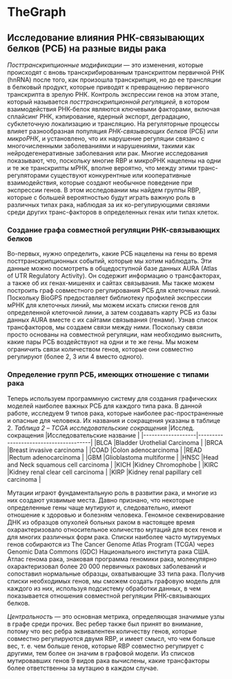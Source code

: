 # TheGraph

## Исследование влияния РНК-связывающих белков (РСБ) на разные виды рака

_Посттранскрипционные модификации_ — это изменения, которые происходят с вновь транскрибированным транскриптом первичной РНК (hnRNA) после того, как произошла транскрипция, но до ее трансляции в белковый продукт, которые приводят к превращению первичного транскрипта в зрелую РНК. Контроль экспрессии генов на этом этапе, который называется _посттранскрипционной регуляцией_, в котором взаимодействия РНК-белок являются ключевыми факторами, включая сплайсинг РНК, кэпирование, ядерный экспорт, деградацию, субклеточную локализацию и трансляцию.
На регуляторные процессы влияет разнообразная популяция _РНК-связывающих белков_ (РСБ) или _микроРНК_, и установлено, что их нарушение регуляции связано с многочисленными заболеваниями и нарушениями, такими как нейродегенеративные заболевания или рак. Многие исследования показывают, что, поскольку многие RBP и микроРНК нацелены на одни и те же транскрипты мРНК, вполне вероятно, что между этими транс-регуляторами существуют конкурентные или кооперативные взаимодействия, которые создают необычное поведение при экспрессии генов. В этом исследовании мы найдем группы RBP, которые с большей вероятностью будут играть важную роль в различных типах рака, наблюдая за их ко-регулирующими связями среди других транс-факторов в определенных генах или типах клеток.

### Создание графа совместной регуляции РНК-связывающих белков

Во-первых, нужно определить, какие РСБ нацелены на гены во время посттранскрипционных событий, которые мы хотим наблюдать. Эти данные можно посмотреть в общедоступной базе данных AURA (Atlas of UTR Regulatory Activity). Он содержит информацию о трансфакторах, а также об их генах-мишенях и сайтах связывания. Мы также можем построить граф совместного регулирования РСБ для клеточных линий. Поскольку BioGPS предоставляет библиотеку профилей экспрессии мРНК для клеточных линий, мы можем искать списки генов для определенной клеточной линии, а затем создавать карту РСБ из базы данных AURA вместе с их сайтами связывания (генами).
Узнав список трансфакторов, мы создаем связи между ними. Поскольку связи просто основаны на совместной регуляции, нам необходимо выяснить, какие пары РСБ воздействуют на одни и те же гены. Мы можем ограничить связи количеством генов, которые они совместно регулируют (более 2, 3 или 4 вместо одного).

### Определение групп РСБ, имеющих отношение с типами рака

Теперь используем программную систему для создания графических моделей наиболее важных РСБ для каждого типа рака. В данной работе, исследуем 9 типов рака, которые наиболее рас-пространенные и опасные для человека. Их названия и сокращения указаны в таблице 2.
_Таблица 2 – TCGA исследовательские сокращения_
|Исслед. сокращения |Исследовательские название |
|-------------------|---------------------------------------|
|BLCA |Bladder Urothelial Carcinoma |
|BRCA |Breast invasive carcinoma |
|COAD |Colon adenocarcinoma |
|READ |Rectum adenocarcinoma |
|GBM |Glioblastoma multiforme |
|HNSC |Head and Neck squamous cell carcinoma |
|KICH |Kidney Chromophobe |
|KIRC |Kidney renal clear cell carcinoma |
|KIRP |Kidney renal papillary cell carcinoma |

Мутации играют фундаментальную роль в развитии рака, и многие из них создают уязвимые места. Давно признано, что некоторые определенные гены чаще мутируют и, следовательно, имеют отношение к здоровью и болезням человека. Геномное секвенирование ДНК из образцов опухолей больных раком в настоящее время охарактеризовало относительное количество мутаций для всех генов и для многих различных форм рака. Списки наиболее часто мутируемых генов собираются из The Cancer Genome Atlas Program (TCGA) через Genomic Data Commons (GDC) Национального института рака США. Атлас генома рака, знаковая программа геномики рака, молекулярно охарактеризовал более 20 000 первичных раковых заболеваний и сопоставил нормальные образцы, охватывающие 33 типа рака.
Получив списки необходимых генов, мы сможем создать графовую модель для каждого из них, используя подсистему обработки данных, в чем показывается отношения совместной регуляции РНК-связывающих белков.

_Центральность_ — это основная метрика, определяющая значимые узлы в графе среди прочих. Вес ребер также был принят во внимание, потому что вес ребра эквивалентен количеству генов, которые совместно регулируются двумя RBP, и имеет смысл, что чем больше вес, т. e. чем больше генов, которые RBP совместно регулирует с другими, тем более он значим в графовой модели. Из списков мутировавших генов 9 видов рака вычислены, какие трансфакторы более ответственны за мутацию в каждом случае.
